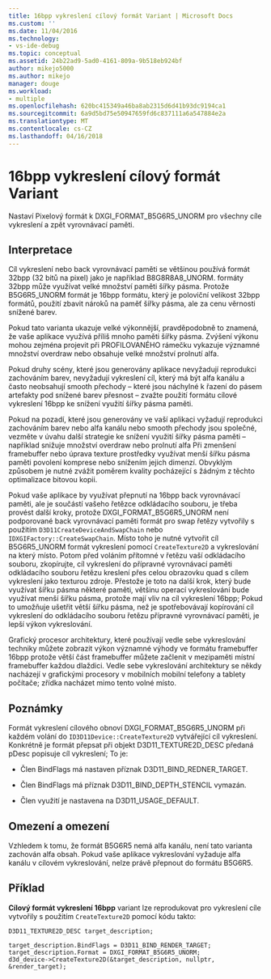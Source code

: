 ```yaml
---
title: 16bpp vykreslení cílový formát Variant | Microsoft Docs
ms.custom: ''
ms.date: 11/04/2016
ms.technology:
- vs-ide-debug
ms.topic: conceptual
ms.assetid: 24b22ad9-5ad0-4161-809a-9b518eb924bf
author: mikejo5000
ms.author: mikejo
manager: douge
ms.workload:
- multiple
ms.openlocfilehash: 620bc415349a46ba8ab2315d6d41b93dc9194ca1
ms.sourcegitcommit: 6a9d5bd75e50947659fd6c837111a6a547884e2a
ms.translationtype: MT
ms.contentlocale: cs-CZ
ms.lasthandoff: 04/16/2018
---
```

# <a name="16bpp-render-target-format-variant"></a>16bpp vykreslení cílový formát Variant
Nastaví Pixelový formát k DXGI_FORMAT_B5G6R5_UNORM pro všechny cíle vykreslení a zpět vyrovnávací paměti.  
  
## <a name="interpretation"></a>Interpretace  
 Cíl vykreslení nebo back vyrovnávací paměti se většinou používá formát 32bpp (32 bitů na pixel) jako je například B8G8R8A8_UNORM. formáty 32bpp může využívat velké množství paměti šířky pásma. Protože B5G6R5_UNORM formát je 16bpp formátu, který je poloviční velikost 32bpp formátů, použití zbavit nároků na paměť šířky pásma, ale za cenu věrnosti snížené barev.  
  
 Pokud tato varianta ukazuje velké výkonnější, pravděpodobně to znamená, že vaše aplikace využívá příliš mnoho paměti šířky pásma. Zvýšení výkonu mohou zejména projevit při PROFILOVANÉHO rámečku vykazuje významné množství overdraw nebo obsahuje velké množství prolnutí alfa.  
  
 Pokud druhy scény, které jsou generovány aplikace nevyžadují reprodukci zachováním barev, nevyžadují vykreslení cíl, který má být alfa kanálu a často neobsahují smooth přechody – které jsou náchylné k řazení do pásem artefakty pod snížené barev přesnost – zvažte použití formátu cílové vykreslení 16bpp ke snížení využití šířky pásma paměti.  
  
 Pokud na pozadí, které jsou generovány ve vaší aplikaci vyžadují reprodukci zachováním barev nebo alfa kanálu nebo smooth přechody jsou společné, vezměte v úvahu další strategie ke snížení využití šířky pásma paměti – například snižuje množství overdraw nebo prolnutí alfa Při zmenšení framebuffer nebo úprava texture prostředky využívat menší šířku pásma paměti povolení komprese nebo snížením jejich dimenzí. Obvyklým způsobem je nutné zvážit poměrem kvality pocházející s žádným z těchto optimalizace bitovou kopii.  
  
 Pokud vaše aplikace by využívat přepnutí na 16bpp back vyrovnávací paměti, ale je součástí vašeho řetězce odkládacího souboru, je třeba provést další kroky, protože DXGI_FORMAT_B5G6R5_UNORM není podporované back vyrovnávací paměti formát pro swap řetězy vytvořily s použitím `D3D11CreateDeviceAndSwapChain` nebo `IDXGIFactory::CreateSwapChain`. Místo toho je nutné vytvořit cíl B5G6R5_UNORM formát vykreslení pomocí `CreateTexture2D` a vykreslování na který místo. Potom před voláním přítomné v řetězu vaší odkládacího souboru, zkopírujte, cíl vykreslení do přípravné vyrovnávací paměti odkládacího souboru řetězu kreslení přes celou obrazovku quad s cílem vykreslení jako texturou zdroje. Přestože je toto na další krok, který bude využívat šířku pásma některé paměti, většinu operací vykreslování bude využívat menší šířku pásma, protože mají vliv na cíl vykreslení 16bpp; Pokud to umožňuje ušetřit větší šířku pásma, než je spotřebovávají kopírování cíl vykreslení do odkládacího souboru řetězu přípravné vyrovnávací paměti, je lepší výkon vykreslování.  
  
 Grafický procesor architektury, které používají vedle sebe vykreslování techniky můžete zobrazit výkon významné výhody ve formátu framebuffer 16bpp protože větší část framebuffer můžete začlenit v mezipaměti místní framebuffer každou dlaždici. Vedle sebe vykreslování architektury se někdy nacházejí v grafickými procesory v mobilních mobilní telefony a tablety počítače; zřídka nacházet mimo tento volné místo.  
  
## <a name="remarks"></a>Poznámky  
 Formát vykreslení cílového obnoví DXGI_FORMAT_B5G6R5_UNORM při každém volání do `ID3D11Device::CreateTexture2D` vytvářející cíl vykreslení. Konkrétně je formát přepsat při objekt D3D11_TEXTURE2D_DESC předaná pDesc popisuje cíl vykreslení; To je:  
  
-   Člen BindFlags má nastaven příznak D3D11_BIND_REDNER_TARGET.  
  
-   Člen BindFlags má příznak D3D11_BIND_DEPTH_STENCIL vymazán.  
  
-   Člen využití je nastavena na D3D11_USAGE_DEFAULT.  
  
## <a name="restrictions-and-limitations"></a>Omezení a omezení  
 Vzhledem k tomu, že formát B5G6R5 nemá alfa kanálu, není tato varianta zachován alfa obsah. Pokud vaše aplikace vykreslování vyžaduje alfa kanálu v cílovém vykreslování, nelze právě přepnout do formátu B5G6R5.  
  
## <a name="example"></a>Příklad  
 **Cílový formát vykreslení 16bpp** variant lze reprodukovat pro vykreslení cíle vytvořily s použitím `CreateTexture2D` pomocí kódu takto:  
  
```  
D3D11_TEXTURE2D_DESC target_description;  
  
target_description.BindFlags = D3D11_BIND_RENDER_TARGET;  
target_description.Format = DXGI_FORMAT_B5G6R5_UNORM;  
d3d_device->CreateTexture2D(&target_description, nullptr, &render_target);  
```